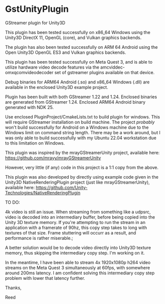 # GstUnityPlugin
GStreamer plugin for Unity3D

This plugin has been tested successfully on x86_64 Windows using the 
Unity3D DirectX 11, OpenGL (core), and Vulkan graphics backends.

The plugin has also been tested successfully on ARM 64 Android using 
the Open Unity3D OpenGL ES3 and Vulkan graphics backends. 

This plugin has been tested successfully on Meta Quest 3, and is able
to utilize hardware video decode features via the 
amcviddec-omxqcomvideodecoder set of gstreamer plugins available on that
device.

Debug binaries for ARM64 Android (.so) and x86_64 Windows (.dll) are 
available in the enclosed Unity3D example project.

Plugin has been built with both GStreamer 1.22 and 1.24. Enclosed binaries
are generated from GStreamer 1.24. Enclosed ARM64 Android binary generated
with NDK 25. 

Use enclosed PluginProject/CmakeLists.txt to build plugin for windows. This
will require GStreamer installation on build machine. The project *probably*
won't build successfully for Android on a Windows machine due to the Windows
limit on command string length. There may be a work around, but I was
only able to build successfully with my Ubuntu 22.04 workstation due
to this limitation on Windows. 

This plugin was inspired by the mrayGStreamerUnity project,
available here:
https://github.com/mrayy/mrayGStreamerUnity

However, very little (if any) code in this project is a 1:1 copy
from the above. 

This plugin was also developed by directly using example code given in the 
Unity3D NativeRenderingPlugin project (just like mrayGStreamerUnity),
available here:
https://github.com/Unity-Technologies/NativeRenderingPlugin


TO DO:

4k video is still an issue. When streaming from something like a udpsrc,
video is decoded into an intermediary buffer, before being copied into the 
Unity 3D texture memory. If you're attempting to run the stream in an 
application with a framerate of 90hz, this copy step takes to long with
textures of that size. Frame stuttering will occurr as a result, and 
performance is rather miserable.;

A better solution would be to decode video directly into Unity3D texture 
memory, thus skipping the intermediary copy step. I'm working on it. 

In the meantime, I have been able to stream 4x 1920x1080p h264 video 
streams on the Meta Quest 3 simultaneously at 60fps, with somewhere 
around 200ms latency. I am confident solving this intermediary copy 
step problem with lower that latency further.

Thanks,

Reed
